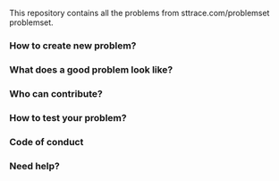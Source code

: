 This repository contains all the problems from sttrace.com/problemset problemset.

### How to create new problem?

### What does a good problem look like?

### Who can contribute?

### How to test your problem?

### Code of conduct

### Need help?